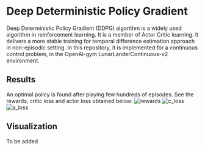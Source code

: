 # Deep Deterministic Policy Gradient
Deep Deterministic Policy Gradient (DDPG) algorithm is a widely used algorithm in reinforcement learning. It is a member of Actor Critic learning. It delivers a more stable training for temporal difference estimation approach in non-episodic setting. In this repository, it is implemented for a continuous control problem, in the OpenAI-gym LunarLanderContinuous-v2 environment.

## Results
An optimal policy is found after playing few hundreds of episodes. See the rewards, critic loss and actor loss obtained below:
![rewards](https://user-images.githubusercontent.com/40629085/129002951-f8c4cf96-11b8-4cba-85fc-238404e78c16.png)
![c_loss](https://user-images.githubusercontent.com/40629085/129002992-e0962108-be14-410d-ba8a-d941d4a46c84.png)
![a_loss](https://user-images.githubusercontent.com/40629085/129003024-aa7d3601-8885-4530-aa9c-4304abe575b9.png)

## Visualization
To be added
